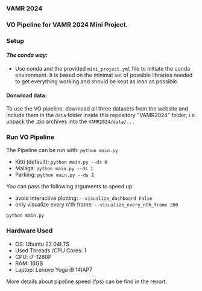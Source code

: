 ### VAMR 2024 ###

### VO Pipeline for VAMR 2024 Mini Project. ###



### Setup ###

#### _The conda way:_
- Use conda and the provided `mini_project.yml` file to initiate the conda environment.
It is based on the minimal set of possible libraries needed to get everything working and should be kept as lean as possible.

#### Donwload data:
To use the VO pipeline, download all three datasets from the website and include them in the `data` folder inside this repository "VAMR2024" folder, i.e. unpack the .zip archives into the `VAMR2024/data/...`




### Run VO Pipeline ###

The Pipeline can be run with: `python main.py`
- Kitti (default): `python main.py --ds 0`
- Malaga: `python main.py --ds 1`
- Parking: `python main.py --ds 2`

You can pass the following arguments to speed up:
- avoid interactive plotting: `--visualize_dashboard False`
- only visualize every n'th frame: `--visualize_every_nth_frame 200`

```
python main.py
```


### Hardware Used ###

- OS: Ubuntu 22.04LTS
- Used Threads /CPU Cores: 1
- CPU: i7-1280P
- RAM: 16GB
- Laptop: Lenovo Yoga i9 14IAP7

More details about pipeline speed (fps) can be find in the report.


